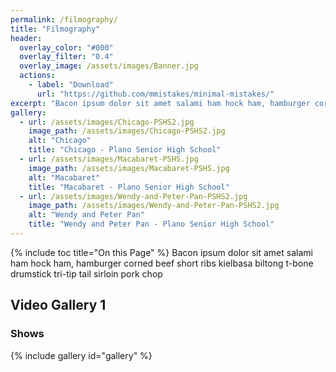 ```yaml
---
permalink: /filmography/
title: "Filmography"
header:
  overlay_color: "#000"
  overlay_filter: "0.4"
  overlay_image: /assets/images/Banner.jpg
  actions:
    - label: "Download"
      url: "https://github.com/mmistakes/minimal-mistakes/"
excerpt: "Bacon ipsum dolor sit amet salami ham hock ham, hamburger corned beef short ribs kielbasa biltong t-bone drumstick tri-tip tail sirloin pork chop."
gallery:
  - url: /assets/images/Chicago-PSHS2.jpg
    image_path: /assets/images/Chicago-PSHS2.jpg
    alt: "Chicago"
    title: "Chicago - Plano Senior High School"
  - url: /assets/images/Macabaret-PSHS.jpg
    image_path: /assets/images/Macabaret-PSHS.jpg
    alt: "Macabaret"
    title: "Macabaret - Plano Senior High School"
  - url: /assets/images/Wendy-and-Peter-Pan-PSHS2.jpg
    image_path: /assets/images/Wendy-and-Peter-Pan-PSHS2.jpg
    alt: "Wendy and Peter Pan"
    title: "Wendy and Peter Pan - Plano Senior High School"
---
```

{% include toc title="On this Page" %}
Bacon ipsum dolor sit amet salami ham hock ham, hamburger corned beef short ribs kielbasa biltong t-bone drumstick tri-tip tail sirloin pork chop



## Video Gallery 1


### Shows
{% include gallery id="gallery" %}
